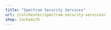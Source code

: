 ```yaml
---
title: "Spectrum Security Services"
url: /colchester/spectrum-security-services/
shop: locksmith
---
```

